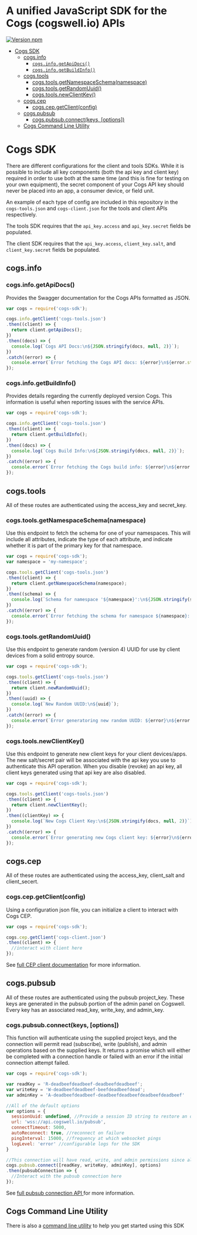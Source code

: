 # A unified JavaScript SDK for the Cogs (cogswell.io) APIs

[![Version npm](https://img.shields.io/npm/v/cogs-sdk.svg?style=flat-square)](http://browsenpm.org/package/cogs-sdk)

<!-- toc -->
- [Cogs SDK](#cogs-sdk)
  - [cogs.info](#cogsinfo)
    - [`cogs.info.getApiDocs()`](#cogsinfogetapidocs)
    - [`cogs.info.getBuildInfo()`](#cogsinfogetbuildinfo)
  - [cogs.tools](#cogstools)
    - [cogs.tools.getNamespaceSchema(namespace)](#cogstoolsgetnamespaceschemanamespace)
    - [cogs.tools.getRandomUuid()](#cogstoolsgetrandomuuid)
    - [cogs.tools.newClientKey()](#cogstoolsnewclientkey)
  - [cogs.cep](#cogscep)
    - [cogs.cep.getClient(config)](#cogscepgetclientconfig)
  - [cogs.pubsub](#cogspubsub)
    - [cogs.pubsub.connect(keys, [options])](#cogspubsubconnectkeys-options)
  - [Cogs Command Line Utility](#cogs-command-line-utility)

<!-- tocstop -->

# Cogs SDK

There are different configurations for the client and tools SDKs. While it is possible to include all key components (both the api key and client key) required in order to use both at the same time (and this is fine for testing on your own equipment), the secret component of your Cogs API key should never be placed into an app, a consumer device, or field unit.

An example of each type of config are included in this repository in the `cogs-tools.json` and `cogs-client.json` for the tools and client APIs respectively.

The tools SDK requires that the `api_key.access` and `api_key.secret` fields be populated.

The client SDK requires that the `api_key.access`, `client_key.salt`, and `client_key.secret` fields be populated.

## cogs.info

### cogs.info.getApiDocs()
Provides the Swagger documentation for the Cogs APIs formatted as JSON.

```javascript
var cogs = require('cogs-sdk');

cogs.info.getClient('cogs-tools.json')
.then((client) => {
  return client.getApiDocs();
})
.then((docs) => {
  console.log(`Cogs API Docs:\n${JSON.stringify(docs, null, 2)}`);
})
.catch((error) => {
  console.error(`Error fetching the Cogs API docs: ${error}\n${error.stack}`);
});
```


### cogs.info.getBuildInfo()
Provides details regarding the currently deployed version Cogs. This information is useful when reporting issues with the service APIs.

```javascript
var cogs = require('cogs-sdk');

cogs.info.getClient('cogs-tools.json')
.then((client) => {
  return client.getBuildInfo();
})
.then((docs) => {
  console.log(`Cogs Build Info:\n${JSON.stringify(docs, null, 2)}`);
})
.catch((error) => {
  console.error(`Error fetching the Cogs build info: ${error}\n${error.stack}`);
});
```


## cogs.tools
All of these routes are authenticated using the access_key and secret_key.

### cogs.tools.getNamespaceSchema(namespace)
Use this endpoint to fetch the schema for one of your namespaces. This will include all attributes, indicate the type of each attribute, and indicate whether it is part of the primary key for that namespace.

```javascript
var cogs = require('cogs-sdk');
var namespace = 'my-namespace';

cogs.tools.getClient('cogs-tools.json')
.then((client) => {
  return client.getNamespaceSchema(namespace);
})
.then((schema) => {
  console.log(`Schema for namespace '${namespace}':\n${JSON.stringify(schema, null, 2)}`);
})
.catch((error) => {
  console.error(`Error fetching the schema for namespace ${namespace}: ${error}\n${error.stack}`);
});
```

### cogs.tools.getRandomUuid()
Use this endpoint to generate random (version 4) UUID for use by client devices from a solid entropy source.

```javascript
var cogs = require('cogs-sdk');

cogs.tools.getClient('cogs-tools.json')
.then((client) => {
  return client.newRandomUuid();
})
.then((uuid) => {
  console.log(`New Random UUID:\n${uuid}`);
})
.catch((error) => {
  console.error(`Error generatoring new random UUID: ${error}\n${error.stack}`);
});
```

### cogs.tools.newClientKey()
Use this endpoint to generate new client keys for your client devices/apps. The new salt/secret pair will be associated with the api key you use to authenticate this API operation. When you disable (revoke) an api key, all client keys generated using that api key are also disabled.

```javascript
var cogs = require('cogs-sdk');

cogs.tools.getClient('cogs-tools.json')
.then((client) => {
  return client.newClientKey();
})
.then((clientKey) => {
  console.log(`New Cogs Client Key:\n${JSON.stringify(docs, null, 2)}`);
})
.catch((error) => {
  console.error(`Error generating new Cogs client key: ${error}\n${error.stack}`);
});
```


## cogs.cep
All of these routes are authenticated using the access_key, client_salt and client_secert.

### cogs.cep.getClient(config)
Using a configuration json file, you can initialize a client to interact with Cogs CEP.

```javascript
var cogs = require('cogs-sdk');

cogs.cep.getClient('cogs-client.json')
.then((client) => {
  //interact with client here
});
```

See [full CEP client documentation](https://github.com/cogswell-io/node-cogs-javascript-sdk/blob/master/CEP_CLIENT.md) for more information.

## cogs.pubsub
All of these routes are authenticated using the pubsub project_key. These keys are generated in the pubsub portion of the admin panel on Cogswell. Every key has an associated read_key, write_key, and admin_key. 

### cogs.pubsub.connect(keys, [options])
This function will authenticate using the supplied project keys, and the connection will permit read (subscribe), write (publish), and admin operations based on the supplied keys. It returns a promise which will either be completed with a connection handle or failed with an error if the initial connection attempt failed.

```javascript
var cogs = require('cogs-sdk');

var readKey = 'R-deadbeefdeadbeef-deadbeefdeadbeef';
var writeKey = 'W-deadbeefdeadbeef-beefdeadbeefdead';
var adminKey = 'A-deadbeefdeadbeef-deadbeefdeadbeefdeadbeefdeadbeef'

//All of the default options
var options = {
  sessionUuid: undefined, //Provide a session ID string to restore an old connected session
  url: 'wss://api.cogswell.io/pubsub',
  connectTimeout: 5000,
  autoReconnect: true, //reconnect on failure
  pingInterval: 15000, //frequency at which websocket pings
  logLevel: 'error' //configurable logs for the SDK
}

//This connection will have read, write, and admin permissions since all keys were provided
cogs.pubsub.connect([readKey, writeKey, adminKey], options)
.then(pubsubConnection => {
  //Interact with the pubsub connection here
});
```
See [full pubsub connection API ](https://github.com/cogswell-io/node-cogs-javascript-sdk/blob/master/PUBSUB_CLIENT.md) for more information.

## Cogs Command Line Utility

There is also a [command line utility](https://github.com/cogswell-io/node-cogs-javascript-sdk/blob/master/COMMAND_LINE.md) to help you get started using this SDK
